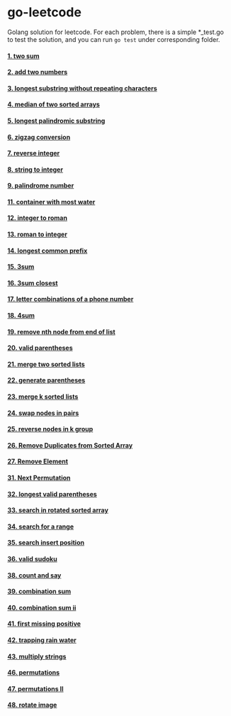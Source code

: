 go-leetcode
===
Golang solution for leetcode. For each problem, there is a simple *_test.go to test the solution, and you can run `go test` under corresponding folder.  

#### [1. two sum](https://github.com/hitzzc/go-leetcode/tree/master/two_sum)
#### [2. add two numbers](https://github.com/hitzzc/go-leetcode/tree/master/add_two_numbers)
#### [3. longest substring without repeating characters](https://github.com/hitzzc/go-leetcode/tree/master/longest_substring_without_repeating_characters)
#### [4. median of two sorted arrays](https://github.com/hitzzc/go-leetcode/tree/master/median_of_two_sorted_arrays)
#### [5. longest palindromic substring](https://github.com/hitzzc/go-leetcode/tree/master/longest_palindromic_substring)
#### [6. zigzag conversion](https://github.com/hitzzc/go-leetcode/tree/master/zigzag_conversion)
#### [7. reverse integer](https://github.com/hitzzc/go-leetcode/tree/master/reverse_integer)
#### [8. string to integer](https://github.com/hitzzc/go-leetcode/tree/master/string_to_integer)
#### [9. palindrome number](https://github.com/hitzzc/go-leetcode/tree/master/palindrome_number)
#### [11. container with most water](https://github.com/hitzzc/go-leetcode/tree/master/container_with_most_water)
#### [12. integer to roman](https://github.com/hitzzc/go-leetcode/tree/master/integer_to_roman)
#### [13. roman to integer](https://github.com/hitzzc/go-leetcode/tree/master/roman_to_integer)
#### [14. longest common prefix](https://github.com/hitzzc/go-leetcode/tree/master/longest_common_prefix)
#### [15. 3sum](https://github.com/hitzzc/go-leetcode/tree/master/three_sum)
#### [16. 3sum closest](https://github.com/hitzzc/go-leetcode/tree/master/three_sum_closest)
#### [17. letter combinations of a phone number](https://github.com/hitzzc/go-leetcode/tree/master/letter_combinations_of_a_phone_number)
#### [18. 4sum](https://github.com/hitzzc/go-leetcode/tree/master/four_sum)
#### [19. remove nth node from end of list](https://github.com/hitzzc/go-leetcode/tree/master/remove_nth_node_from_end_of_list)
#### [20. valid parentheses](https://github.com/hitzzc/go-leetcode/tree/master/valid_parentheses)
#### [21. merge two sorted lists](https://github.com/hitzzc/go-leetcode/tree/master/merge_two_sorted_lists)
#### [22. generate parentheses](https://github.com/hitzzc/go-leetcode/tree/master/generate_parentheses)
#### [23. merge k sorted lists](https://github.com/hitzzc/go-leetcode/tree/master/merge_k_sorted_lists)
#### [24. swap nodes in pairs](https://github.com/hitzzc/go-leetcode/tree/master/swap_nodes_in_pairs)
#### [25. reverse nodes in k group](https://github.com/hitzzc/go-leetcode/tree/master/reverse_nodes_in_k_group)
#### [26. Remove Duplicates from Sorted Array](https://github.com/hitzzc/go-leetcode/tree/master/remove_duplicates_from_sorted_array)
#### [27. Remove Element](https://github.com/hitzzc/go-leetcode/tree/master/remove_element)
#### [31. Next Permutation](https://github.com/hitzzc/go-leetcode/tree/master/next_permutation)
#### [32. longest valid parentheses](https://github.com/hitzzc/go-leetcode/tree/master/longest_valid_parentheses)
#### [33. search in rotated sorted array](https://github.com/hitzzc/go-leetcode/tree/master/search_in_rotated_sorted_array)
#### [34. search for a range](https://github.com/hitzzc/go-leetcode/tree/master/search_for_a_range)
#### [35. search insert position](https://github.com/hitzzc/go-leetcode/tree/master/search_insert_position)
#### [36. valid sudoku](https://github.com/hitzzc/go-leetcode/tree/master/valid_sudoku)
#### [38. count and say](https://github.com/hitzzc/go-leetcode/tree/master/count_and_say)
#### [39. combination sum](https://github.com/hitzzc/go-leetcode/tree/master/combination_sum)
#### [40. combination sum ii](https://github.com/hitzzc/go-leetcode/tree/master/combination_sum_II)
#### [41. first missing positive](https://github.com/hitzzc/go-leetcode/tree/master/first_missing_positive)
#### [42. trapping rain water](https://github.com/hitzzc/go-leetcode/tree/master/trapping_rain_water)
#### [43. multiply strings](https://github.com/hitzzc/go-leetcode/tree/master/multiply_strings)
#### [46. permutations](https://github.com/hitzzc/go-leetcode/tree/master/permutations)
#### [47. permutations II](https://github.com/hitzzc/go-leetcode/tree/master/permutations_II)
#### [48. rotate image](https://github.com/hitzzc/go-leetcode/tree/master/rotate_image)

